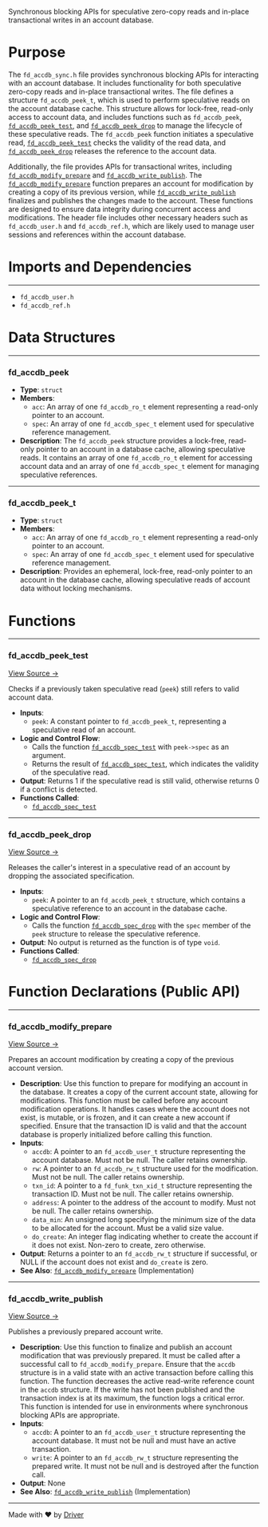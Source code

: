 <!--------------------------------------------------------------------------------->
<!-- IMPORTANT: This file is auto-generated by Driver (https://driver.ai). -------->
<!-- Manual edits may be overwritten on future commits. --------------------------->
<!--------------------------------------------------------------------------------->

Synchronous blocking APIs for speculative zero-copy reads and in-place transactional writes in an account database.

# Purpose
The `fd_accdb_sync.h` file provides synchronous blocking APIs for interacting with an account database. It includes functionality for both speculative zero-copy reads and in-place transactional writes. The file defines a structure `fd_accdb_peek_t`, which is used to perform speculative reads on the account database cache. This structure allows for lock-free, read-only access to account data, and includes functions such as `fd_accdb_peek`, [`fd_accdb_peek_test`](<#fd_accdb_peek_test>), and [`fd_accdb_peek_drop`](<#fd_accdb_peek_drop>) to manage the lifecycle of these speculative reads. The `fd_accdb_peek` function initiates a speculative read, [`fd_accdb_peek_test`](<#fd_accdb_peek_test>) checks the validity of the read data, and [`fd_accdb_peek_drop`](<#fd_accdb_peek_drop>) releases the reference to the account data.

Additionally, the file provides APIs for transactional writes, including [`fd_accdb_modify_prepare`](<#fd_accdb_modify_prepare>) and [`fd_accdb_write_publish`](<#fd_accdb_write_publish>). The [`fd_accdb_modify_prepare`](<#fd_accdb_modify_prepare>) function prepares an account for modification by creating a copy of its previous version, while [`fd_accdb_write_publish`](<#fd_accdb_write_publish>) finalizes and publishes the changes made to the account. These functions are designed to ensure data integrity during concurrent access and modifications. The header file includes other necessary headers such as `fd_accdb_user.h` and `fd_accdb_ref.h`, which are likely used to manage user sessions and references within the account database.
# Imports and Dependencies

---
- `fd_accdb_user.h`
- `fd_accdb_ref.h`


# Data Structures

---
### fd\_accdb\_peek
- **Type**: ``struct``
- **Members**:
    - ``acc``: An array of one `fd_accdb_ro_t` element representing a read-only pointer to an account.
    - ``spec``: An array of one `fd_accdb_spec_t` element used for speculative reference management.
- **Description**: The `fd_accdb_peek` structure provides a lock-free, read-only pointer to an account in a database cache, allowing speculative reads. It contains an array of one `fd_accdb_ro_t` element for accessing account data and an array of one `fd_accdb_spec_t` element for managing speculative references.


---
### fd\_accdb\_peek\_t
- **Type**: ``struct``
- **Members**:
    - ``acc``: An array of one `fd_accdb_ro_t` element representing a read-only pointer to an account.
    - ``spec``: An array of one `fd_accdb_spec_t` element used for speculative reference management.
- **Description**: Provides an ephemeral, lock-free, read-only pointer to an account in the database cache, allowing speculative reads of account data without locking mechanisms.


# Functions

---
### fd\_accdb\_peek\_test<!-- {{#callable:fd_accdb_peek_test}} -->
[View Source →](<../../../../../src/flamenco/accdb/fd_accdb_sync.h#L53>)

Checks if a previously taken speculative read (`peek`) still refers to valid account data.
- **Inputs**:
    - `peek`: A constant pointer to `fd_accdb_peek_t`, representing a speculative read of an account.
- **Logic and Control Flow**:
    - Calls the function [`fd_accdb_spec_test`](<fd_accdb_ref.h.md#fd_accdb_spec_test>) with `peek->spec` as an argument.
    - Returns the result of [`fd_accdb_spec_test`](<fd_accdb_ref.h.md#fd_accdb_spec_test>), which indicates the validity of the speculative read.
- **Output**: Returns 1 if the speculative read is still valid, otherwise returns 0 if a conflict is detected.
- **Functions Called**:
    - [`fd_accdb_spec_test`](<fd_accdb_ref.h.md#fd_accdb_spec_test>)


---
### fd\_accdb\_peek\_drop<!-- {{#callable:fd_accdb_peek_drop}} -->
[View Source →](<../../../../../src/flamenco/accdb/fd_accdb_sync.h#L60>)

Releases the caller's interest in a speculative read of an account by dropping the associated specification.
- **Inputs**:
    - ``peek``: A pointer to an `fd_accdb_peek_t` structure, which contains a speculative reference to an account in the database cache.
- **Logic and Control Flow**:
    - Calls the function [`fd_accdb_spec_drop`](<fd_accdb_ref.h.md#fd_accdb_spec_drop>) with the `spec` member of the `peek` structure to release the speculative reference.
- **Output**: No output is returned as the function is of type `void`.
- **Functions Called**:
    - [`fd_accdb_spec_drop`](<fd_accdb_ref.h.md#fd_accdb_spec_drop>)


# Function Declarations (Public API)

---
### fd\_accdb\_modify\_prepare<!-- {{#callable_declaration:fd_accdb_modify_prepare}} -->
[View Source →](<../../../../../src/flamenco/accdb/fd_accdb_sync.h#L65>)

Prepares an account modification by creating a copy of the previous account version.
- **Description**: Use this function to prepare for modifying an account in the database. It creates a copy of the current account state, allowing for modifications. This function must be called before any account modification operations. It handles cases where the account does not exist, is mutable, or is frozen, and it can create a new account if specified. Ensure that the transaction ID is valid and that the account database is properly initialized before calling this function.
- **Inputs**:
    - `accdb`: A pointer to an `fd_accdb_user_t` structure representing the account database. Must not be null. The caller retains ownership.
    - `rw`: A pointer to an `fd_accdb_rw_t` structure used for the modification. Must not be null. The caller retains ownership.
    - `txn_id`: A pointer to a `fd_funk_txn_xid_t` structure representing the transaction ID. Must not be null. The caller retains ownership.
    - `address`: A pointer to the address of the account to modify. Must not be null. The caller retains ownership.
    - `data_min`: An unsigned long specifying the minimum size of the data to be allocated for the account. Must be a valid size value.
    - `do_create`: An integer flag indicating whether to create the account if it does not exist. Non-zero to create, zero otherwise.
- **Output**: Returns a pointer to an `fd_accdb_rw_t` structure if successful, or NULL if the account does not exist and `do_create` is zero.
- **See Also**: [`fd_accdb_modify_prepare`](<fd_accdb_user.c.md#fd_accdb_modify_prepare>)  (Implementation)


---
### fd\_accdb\_write\_publish<!-- {{#callable_declaration:fd_accdb_write_publish}} -->
[View Source →](<../../../../../src/flamenco/accdb/fd_accdb_sync.h#L86>)

Publishes a previously prepared account write.
- **Description**: Use this function to finalize and publish an account modification that was previously prepared. It must be called after a successful call to `fd_accdb_modify_prepare`. Ensure that the `accdb` structure is in a valid state with an active transaction before calling this function. The function decreases the active read-write reference count in the `accdb` structure. If the write has not been published and the transaction index is at its maximum, the function logs a critical error. This function is intended for use in environments where synchronous blocking APIs are appropriate.
- **Inputs**:
    - `accdb`: A pointer to an `fd_accdb_user_t` structure representing the account database. It must not be null and must have an active transaction.
    - `write`: A pointer to an `fd_accdb_rw_t` structure representing the prepared write. It must not be null and is destroyed after the function call.
- **Output**: None
- **See Also**: [`fd_accdb_write_publish`](<fd_accdb_user.c.md#fd_accdb_write_publish>)  (Implementation)



---
Made with ❤️ by [Driver](https://www.driver.ai/)